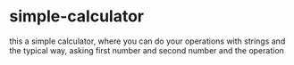 # simple-calculator
this a simple calculator, where you can do your operations with strings and the typical way, asking first number and second number and the operation
